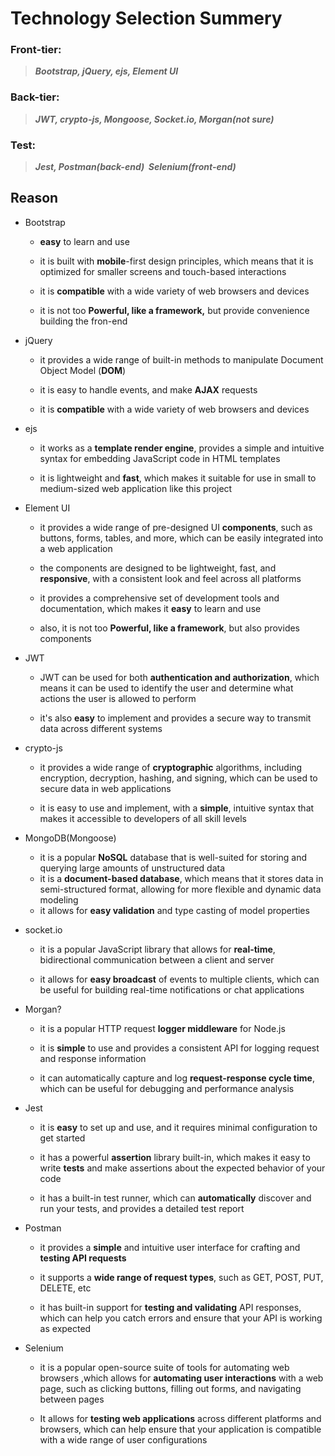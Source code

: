 # Technology Selection Summery

### Front-tier:

> ***Bootstrap, jQuery, ejs, Element UI***

### Back-tier:

> ***JWT, crypto-js, Mongoose, Socket.io, Morgan(not sure)***

### Test:

> ***Jest, Postman(back-end)  Selenium(front-end)***

## Reason

- Bootstrap
  
  - **easy** to learn and use
    
  - it is built with **mobile**-first design principles, which means that it is optimized for smaller screens and touch-based interactions
    
  - it is **compatible** with a wide variety of web browsers and devices
    
  - it is not too **Powerful, like a framework,** but provide convenience building the fron-end
    
- jQuery
  
  - it provides a wide range of built-in methods to manipulate Document Object Model (**DOM**)
    
  - it is easy to handle events, and make **AJAX** requests
    
  - it is **compatible** with a wide variety of web browsers and devices
    
- ejs
  
  - it works as a **template render engine**, provides a simple and intuitive syntax for embedding JavaScript code in HTML templates
    
  - it is lightweight and **fast**, which makes it suitable for use in small to medium-sized web application like this project
    
- Element UI
  
  - it provides a wide range of pre-designed UI **components**, such as buttons, forms, tables, and more, which can be easily integrated into a web application
    
  - the components are designed to be lightweight, fast, and **responsive**, with a consistent look and feel across all platforms
    
  - it provides a comprehensive set of development tools and documentation, which makes it **easy** to learn and use
    
  - also, it is not too **Powerful, like a framework**, but also provides components
    
- JWT
  
  - JWT can be used for both **authentication and authorization**, which means it can be used to identify the user and determine what actions the user is allowed to perform
    
  - it's also **easy** to implement and provides a secure way to transmit data across different systems
    
- crypto-js
  
  - it provides a wide range of **cryptographic** algorithms, including encryption, decryption, hashing, and signing, which can be used to secure data in web applications
    
  - it is easy to use and implement, with a **simple**, intuitive syntax that makes it accessible to developers of all skill levels
    
- MongoDB(Mongoose)
  
  - it is a popular **NoSQL** database that is well-suited for storing and querying large amounts of unstructured data
  - it is a **document-based database**, which means that it stores data in semi-structured format, allowing for more flexible and dynamic data modeling
  - it allows for **easy validation** and type casting of model properties
- socket.io
  
  - it is a popular JavaScript library that allows for **real-time**, bidirectional communication between a client and server
    
  - it allows for **easy broadcast** of events to multiple clients, which can be useful for building real-time notifications or chat applications
    
- Morgan?
  
  - it is a popular HTTP request **logger middleware** for Node.js
    
  - it is **simple** to use and provides a consistent API for logging request and response information
    
  - it can automatically capture and log **request-response cycle time**, which can be useful for debugging and performance analysis
    
- Jest
  
  - it is **easy** to set up and use, and it requires minimal configuration to get started
    
  - it has a powerful **assertion** library built-in, which makes it easy to write **tests** and make assertions about the expected behavior of your code
    
  - it has a built-in test runner, which can **automatically** discover and run your tests, and provides a detailed test report
    
- Postman
  
  - it provides a **simple** and intuitive user interface for crafting and **testing API requests**
    
  - it supports a **wide range of request types**, such as GET, POST, PUT, DELETE, etc
    
  - it has built-in support for **testing and validating** API responses, which can help you catch errors and ensure that your API is working as expected
    
- Selenium
  
  - it is a popular open-source suite of tools for automating web browsers ,which allows for **automating user interactions** with a web page, such as clicking buttons, filling out forms, and navigating between pages
    
  - It allows for **testing web applications** across different platforms and browsers, which can help ensure that your application is compatible with a wide range of user configurations
